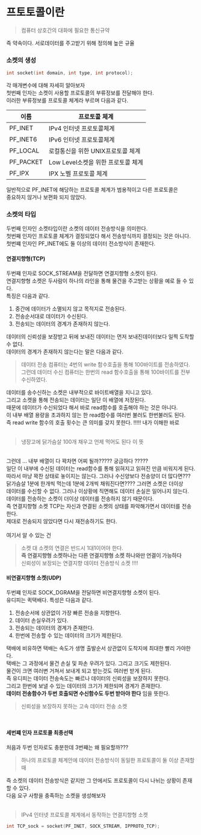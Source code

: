 # 프토토콜이란

> 컴퓨터 상호간의 대화에 필요한 통신규약 

즉 약속이다. 서로데이터를 주고받기 위해 정의해 높은 규율 </br>

### 소켓의 생성

```c++
int socket(int domain, int type, int protocol);
```

각 매개변수에 대해 자세히 알아보자 </br>
첫번째 인자는 소켓이 사용할 프로토콜의 부류정보를 전달해야 한다. </br>
이러한 부류정보를 프로토콜 체계라 부르며 다음과 같다. </br>

| 이름 | 프로토콜 체계 |
|---|---|
| PF_INET | IPv4 인터넷 프로토콜체계 |
| PF_INET6 | IPv6 인터넷 프로토콜체계 |
| PF_LOCAL | 로컬통신을 위한 UNIX프로토콜 체계 |
| PF_PACKET | Low Level소켓을 위한 프로토콜 체계 |
| PF_IPX | IPX 노벨 프로토콜 체계 |

일반적으로 PF_INET에 해당하는 프로토콜 체계가 범용적이고 다른 프로토콜은 </br>
중요하지 않거나 보편화 되지 않았다. </br>

### 소켓의 타입

두번째 인자인 소켓타입이란 소켓의 데이터 전송방식을 의미한다.  </br>
첫번째 인자인 프로토콜 체계가 결정되었다 해서 전송방식까지 결정되는 것은 아니다. </br>
첫번쨰 인자인 PF_INET에도 둘 이상의 데이터 전소방식이 존재한다. </br>

#### 연결지향형(TCP)

두번쨰 인자로 SOCK_STREAM을 전달하면 연결지향형 소켓이 된다.  </br>
연결지향형 소켓은 두사람이 하나의 라인을 통해 물건을 주고받는 상황을 예로 들 수 있다. </br>
특징은 다음과 같다.  </br>

1. 중간에 데이터가 소멸되지 않고 목적지로 전송된다.  </br>
2. 전송순서대로 데이터가 수신된다.  </br>
3. 전송되는 데이터의 경계가 존재하지 않는다.  </br>
 
 데이터의 신뢰성을 보장받고 뒤에 보내진 데이터는 먼저 보내진데이터보다 일찍 도착할 수 없다.  </br>
 데이터의 경계가 존재하지 않는다는 말은 다음과 같다.  </br>
 
 > 데이터 전송 컴퓨터는 4번의 write 함수호출을 통해 100바이트를 전송하였다.  </br>
 그런데 데이터 수신 컴퓨터는 한번의 read 함수호출을 통해 100바이트를 전부 수신하였다.  </br>
 
 데이터를 송수신하는 소켓은 내부적으로 바이트배열을 지니고 있다.  </br>
 그리고 소켓을 통해 전송되는 데이터는 일단 이 배열에 저장된다.  </br>
 때문에 데이터가 수신되었다 해서 바로 read함수를 호출해야 하는 것은 아니다.  </br>
 이 내부 배열 용량을 초과하지 않는 한 read함수를 여러번 불러도 한번불러도 된다.  </br>
 즉 read write 함수의 호출 횟수는 큰 의미를 갖지 못한다. !!!!! 내가 이해한 바로 </br>
 </br>
 > 냉장고에 닭가슴살 100개 채우고 언제 먹어도 된다 이 뜻 </br>
 </br>
 그런데 ... 내부 배열이 다 꽉차면 어찌 될까????? 궁금하다 ?????  </br>
 일단 이 내부에 수신된 데이터는 read함수를 통해 읽혀지고 읽혀진 만큼 비워지게 된다.  </br>
 따라서 마냥 꽉찬 상태로 놓이지는 않는다. 그러나 수신양보다 전송양이 더 많다면??? </br>
 닭가슴살 1분에 한개씩 먹는데 1분에 2개씩 채워진다면???? 그러면 소켓은 더이상  </br>
 데이터를 수신할 수 없다. 그러나 이상황에 직면해도 데이터 손실은 일어나지 않는다.  </br>
 데이터를 전송하는 소켓이 더이상 데이터를 전송하지 않기 때문이다.  </br>
 즉 연결지향형 소켓 TCP는 자신과 연결된 소켓의 상태를 파악해가면서 데이터를 전송한다.  </br>
 제대로 전송되지 않았다면 다시 재전송하기도 한다.  </br>
  </br>
  여기서 알 수 있는 건  </br>
  
  > 소켓 대 소켓의 연결은 반드시 1대1이어야 한다.  </br>
  **즉 연결지향형 소켓하나는 다른 연결지향형 소켓 하나와만 연결이 가능하다**</br>
  신뢰성이 보장되는 연결지향 데이터 전송방식 소켓 !!!!</br>
  
  #### 비연결지향형 소켓(UDP)
  
  두번쨰 인자로 SOCK_DGRAM을 전달하면 비연결지향형 소켓이 된다.  </br>
  유디피는 퀵택배다. 특성은 다음과 같다. </br>
  
  1. 전송순서에 상관없이 가장 빠른 전송을 지향한다. </br>
  2. 데이터 손실우려가 있다. </br>
  3. 전송되는 데이터의 경계가 존재한다.  </br>
  4. 한번에 전송할 수 있는 데이터의 크기가 제한된다. </br>
  
  택배에 비유하면 택배는 속도가 생명 출발순서 상관없이 도착지에 최대한 빨리 가야한다.  </br>
  택배는 그 과정에서 물건 손실 및 파손 우려가 있다. 그리고 크기도 제한된다.  </br>
  물건이 크면 여러변 거쳐서 보내게 되고 받는것도 여러번 받게 된다.  </br>
  즉 유디피는 데이터 전송속도는 빠르나 데이터의 신뢰성을 보장하지 못한다. </br>
  그리고 한번에 보낼 수 있는 데이터의 크기가 제한되며 경계가 존재한다. </br>
  **데이터 전송함수가 두번 호출되면 수신함수도 두번 받아야 한다** 임을 뜻한다. </br>
  > 신뢰성을 보장하지 못하는 고속 데이터 전송 소켓 </br>
  </br>
  
  #### 세번쨰 인자 프로토콜 최종선택
  
  처음과 두번 인자로도 충분한데 3번쨰는 왜 필요할까??? </br>

  > 하나의 프로토콜 체계안에 데이터 전송방식이 동일한 프로토콜이 둘 이상 존재할 때 </br>

  즉 소켓의 데이터 전송방식은 같지만 그 안에서도 프로토콜이 다시 나뉘는 상황이 존재 할 수 있다.</br>
  다음 요구 사항을 충족하는 소켓을 생성해보자 </br>
  </br>
  > IPv4 인터넷 프로토콜 체계에서 동작하는 연결지향형 소켓 </br>
  ```c++
  int TCP_sock = socket(PF_INET, SOCK_STREAM, IPPROTO_TCP); 
  ```
  
  
 

